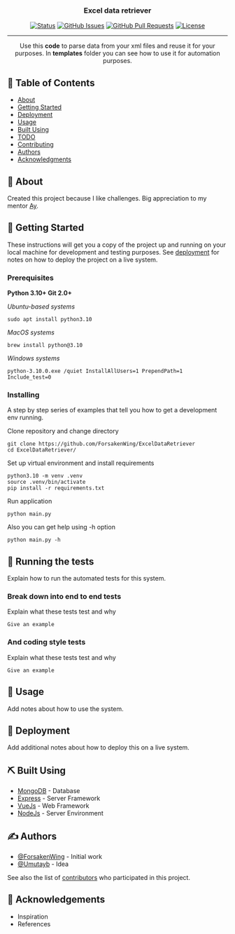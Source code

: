 <h3 align="center">Excel data retriever</h3>

<div align="center">

[![Status](https://img.shields.io/badge/status-active-success.svg)]()
[![GitHub Issues](https://img.shields.io/github/issues/ForsakenWing/ExcelToRawData.svg)](https://github.com/ForsakenWing/ExcelDataRetriever/issues)
[![GitHub Pull Requests](https://img.shields.io/github/issues-pr/ForsakenWing/ExcelToRawData.svg)](https://github.com/ForsakenWing/ExcelDataRetriever/pulls)
[![License](https://img.shields.io/badge/license-MIT-blue.svg)](/LICENSE)

</div>

---

<p align="center"> Use this <b>code</b> to parse data from your xml files and reuse it for your purposes. In <b>templates</b> folder you can see how to use it for automation purposes.
    <br> 
</p>

## 📝 Table of Contents

- [About](#about)
- [Getting Started](#getting_started)
- [Deployment](#deployment)
- [Usage](#usage)
- [Built Using](#built_using)
- [TODO](../TODO.md)
- [Contributing](../CONTRIBUTING.md)
- [Authors](#authors)
- [Acknowledgments](#acknowledgement)

## 🧐 About <a name = "about"></a>

Created this project because I like challenges. Big appreciation to my mentor [Ay](https://github.com/Umutayb).

## 🏁 Getting Started <a name = "getting_started"></a>

These instructions will get you a copy of the project up and running on your local machine for development and testing purposes. See [deployment](#deployment) for notes on how to deploy the project on a live system.

### Prerequisites

<b>Python 3.10+
Git 2.0+
</b>

<i>Ubuntu-based systems</i>
```
sudo apt install python3.10
```
<i>MacOS systems</i>
```
brew install python@3.10
```
<i>Windows systems</i>
```
python-3.10.0.exe /quiet InstallAllUsers=1 PrependPath=1 Include_test=0
```
### Installing

A step by step series of examples that tell you how to get a development env running.

Clone repository and change directory

```
git clone https://github.com/ForsakenWing/ExcelDataRetriever
cd ExcelDataRetriever/
```

Set up virtual environment and install requirements

```
python3.10 -m venv .venv
source .venv/bin/activate
pip install -r requirements.txt
```

Run application

```
python main.py
```

Also you can get help using -h option
```
python main.py -h
```

## 🔧 Running the tests <a name = "tests"></a>

Explain how to run the automated tests for this system.

### Break down into end to end tests

Explain what these tests test and why

```
Give an example
```

### And coding style tests

Explain what these tests test and why

```
Give an example
```

## 🎈 Usage <a name="usage"></a>

Add notes about how to use the system.

## 🚀 Deployment <a name = "deployment"></a>

Add additional notes about how to deploy this on a live system.

## ⛏️ Built Using <a name = "built_using"></a>

- [MongoDB](https://www.mongodb.com/) - Database
- [Express](https://expressjs.com/) - Server Framework
- [VueJs](https://vuejs.org/) - Web Framework
- [NodeJs](https://nodejs.org/en/) - Server Environment

## ✍️ Authors <a name = "authors"></a>

- [@ForsakenWing](https://github.com/ForsakenWing) - Initial work
- [@Umutayb](https://github.com/Umutayb) - Idea

See also the list of [contributors](https://github.com/ForsakenWing/ExcelDataRetriever/contributors) who participated in this project.

## 🎉 Acknowledgements <a name = "acknowledgement"></a>

- Inspiration
- References
